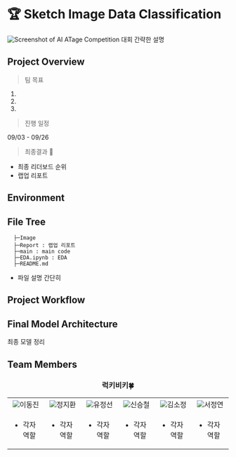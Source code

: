 # 🏆 Sketch Image Data Classification
![Screenshot of AI ATage Competition](https://github.com/user-attachments/assets/44257121-d0b1-41ed-aa4c-8208da7ba2a8)
대회 간략한 설명

## Project Overview

> 팀 목표

1. 
2.
3.

> 진행 일정

09/03 - 09/26
> 최종결과 🥇

- 최종 리더보드 순위
- 랩업 리포트

## Environment

## File Tree
```
  ├─Image
  ├─Report : 랩업 리포트
  ├─main : main code
  ├─EDA.ipynb : EDA 
  ├─README.md
```
+ 파일 설명 간단히

## Project Workflow

## Final Model Architecture
최종 모델 정리

## Team Members
<div align='center'>
  <h3>럭키비키🍀</h3>
  <table>
    <tr>
      <td align="center" valign="top" width="150px"><a href="https://github.com/jinlee24"><img src="https://avatars.githubusercontent.com/u/137850412?v=4" ></a>이동진</td>
      <td align="center" valign="top" width="150px"><a href="https://github.com/stop0729"><img src="https://avatars.githubusercontent.com/u/78136790?v=4" ></a>정지환</td>
      <td align="center" valign="top" width="150px"><a href="https://github.com/yjs616"><img src="https://avatars.githubusercontent.com/u/107312651?v=4" ></a>유정선</td>
      <td align="center" valign="top" width="150px"><a href="https://github.com/sng-tory"><img src="https://avatars.githubusercontent.com/u/176906855?v=4" ></a>신승철</td>
      <td align="center" valign="top" width="150px"><a href="https://github.com/Soojeoong"><img src="https://avatars.githubusercontent.com/u/100748928?v=4" ></a>김소정</td>
      <td align="center" valign="top" width="150px"><a href="https://github.com/cyndii20"><img src="https://avatars.githubusercontent.com/u/90389093?v=4"></a>서정연</td>
    </tr>
    <tr>
      <td valign="top"> <!-- 동진 -->
          <ul>
              <li>각자 역할</li>
          </ul>
      </td>
      <td valign="top"> <!-- 지환 -->
          <ul>
              <li>각자 역할</li>
          </ul>
      </td>
       <td valign="top"> <!-- 정선 -->
          <ul>
              <li>각자 역할</li>
          </ul>
      </td>
       <td valign="top"> <!-- 승철 -->
          <ul>
              <li>각자 역할</li>
          </ul>
      </td>
       <td valign="top"> <!-- 소정 -->
          <ul>
              <li>각자 역할</li>
          </ul>
      </td>
       <td valign="top"> <!-- 정연 -->
          <ul>
              <li>각자 역할</li>
          </ul>
      </td>
    </tr>
  </table>
</div>
